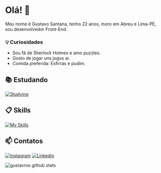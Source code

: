 # Olá! 👋

Meu nome é Gustavo Santana, tenho 22 anos, moro em Abreu e Lima-PE, sou desenvolvedor Front-End.

### 💡 Curiosidades

- Sou fã de Sherlock Holmes e amo puzzles.
- Gosto de jogar uns jogos ai.
- Comida preferida: Esfirras e pudim.

## 📚 Estudando

[![Studying](https://skillicons.dev/icons?i=typescript,mysql)](https://skillicons.dev)

## 📋 Skills

[![My Skills](https://skillicons.dev/icons?i=js,react,html,css,tailwind,sass)](https://skillicons.dev)

## 📫 Contatos

[![Instagram](https://skillicons.dev/icons?i=instagram)](https://www.instagram.com/gustavron/)
[![Linkedin](https://skillicons.dev/icons?i=linkedin)](https://www.linkedin.com/in/gustavro/)


![gustavros github stats](https://github-readme-stats.vercel.app/api?username=gustavros&hide=[%22issues%22]&show_icons=true)
